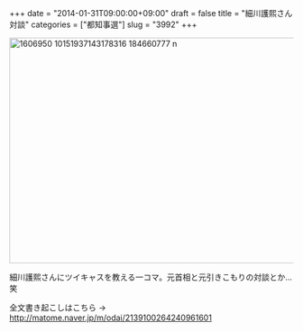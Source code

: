 +++
date = "2014-01-31T09:00:00+09:00"
draft = false
title = "細川護熙さん対談"
categories = ["都知事選"]
slug = "3992"
+++

<img src="http://ieiri.net/wordpress/wp-content/uploads/2014/10/1606950_10151937143178316_184660777_n.jpg" alt="1606950 10151937143178316 184660777 n" title="1606950_10151937143178316_184660777_n.jpg" border="0" width="600" height="400" />

細川護熙さんにツイキャスを教える一コマ。元首相と元引きこもりの対談とか…笑

全文書き起こしはこちら → http://matome.naver.jp/m/odai/2139100264240961601
